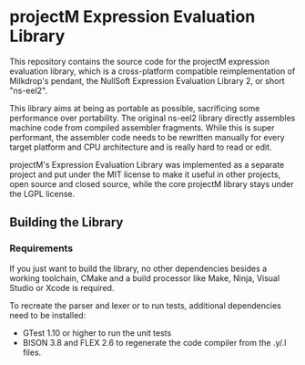 projectM Expression Evaluation Library
======================================

This repository contains the source code for the projectM expression evaluation library, which is a cross-platform
compatible reimplementation of Milkdrop's pendant, the NullSoft Expression Evaluation Library 2, or short "ns-eel2".

This library aims at being as portable as possible, sacrificing some performance over portability. The original ns-eel2
library directly assembles machine code from compiled assembler fragments. While this is super performant, the assembler
code needs to be rewritten manually for every target platform and CPU architecture and is really hard to read or edit.

projectM's Expression Evaluation Library was implemented as a separate project and put under the MIT license to make it
useful in other projects, open source and closed source, while the core projectM library stays under the LGPL license.

## Building the Library

### Requirements

If you just want to build the library, no other dependencies besides a working toolchain, CMake and a build processor
like Make, Ninja, Visual Studio or Xcode is required.

To recreate the parser and lexer or to run tests, additional dependencies need to be installed:

- GTest 1.10 or higher to run the unit tests
- BISON 3.8 and FLEX 2.6 to regenerate the code compiler from the .y/.l files.
